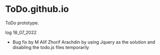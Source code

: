 # ToDo.github.io
ToDo prototype.

log 18_07_2022
 - Bug fix by M Alif Zhorif Arachdin by using Jquery as the solution and disabling the todo.js files temporarily
